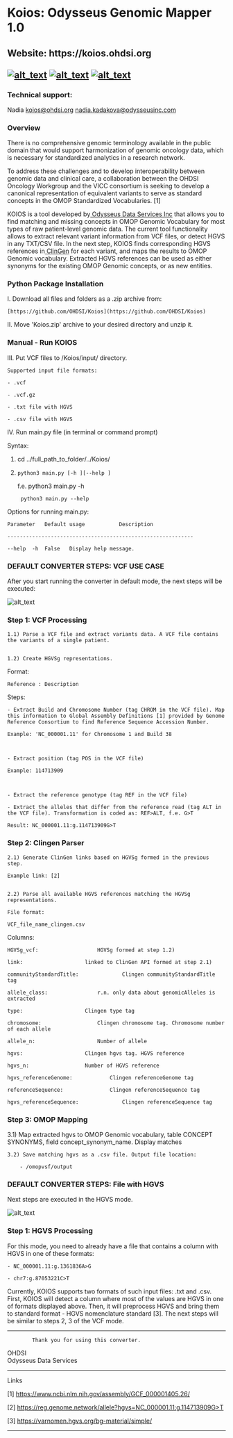 
<h1> Koios: Odysseus Genomic Mapper 1.0

<h2> Website: https://koios.ohdsi.org
	
<br>
<br>
<a href="https://odysseusinc.com/" target="_blank" ><img src="static/imgs/ms-icon-70x70.png" width="" style=”margin: 1px 1px 1px 1px;” alt="alt_text" title="image_tooltip"></a>
<a href="https://ohdsi.org/" target="_blank" ><img src="static/imgs/t-ohdsi-logo-only70.png" style=”margin: 1px 1px 1px 1px;” width="" alt="alt_text" title="image_tooltip"></a>
<a href="https://koios.ohdsi.org/" target="_blank" ><img src="static/imgs/koios-logo70.png" width="" style=”margin: 1px 1px 1px 1px;” alt="alt_text" title="image_tooltip"></a>




<h3> Technical support: </h3>

Nadia koios@ohdsi.org nadia.kadakova@odysseusinc.com

<h3> Overview </h3>

<p>There is no comprehensive genomic terminology available in the public domain that would support harmonization of genomic oncology data, which is necessary for standardized analytics in a research network. 

To address these challenges and to develop interoperability between genomic data and clinical care, a collaboration between the OHDSI Oncology Workgroup and the VICC consortium is seeking to develop a canonical representation of equivalent variants to serve as standard concepts in the OMOP Standardized Vocabularies. [1]

KOIOS is a tool developed by[ Odysseus Data Services Inc](https://odysseusinc.com/) that allows you to find matching and missing concepts in OMOP Genomic Vocabulary for most types of raw patient-level genomic data. The current tool functionality allows to extract relevant variant information from VCF files, or detect HGVS in any TXT/CSV file. In the next step, KOIOS finds corresponding HGVS references in[ ClinGen](https://clinicalgenome.org/) for each variant, and maps the results to OMOP Genomic vocabulary. Extracted HGVS references can be used as either synonyms for the existing OMOP Genomic concepts, or as new entities.</p>


<h3>


Python Package Installation

</h3>

I. Download all files and folders as a .zip archive from:

    [https://github.com/OHDSI/Koios](https://github.com/OHDSI/Koios)

II. Move 'Koios.zip' archive to your desired directory and unzip it.

<h3>

Manual - Run KOIOS

</h3>


III. Put VCF files to /Koios/input/ directory.

	Supported input file formats:

	- .vcf

	- .vcf.gz

	- .txt file with HGVS

	- .csv file with HGVS

IV. Run main.py file (in terminal or command prompt)

Syntax:

1)    cd ../full_path_to_folder/../Koios/

2)     python3 main.py [-h ][--help ]

    f.e.   python3 main.py -h

       	python3 main.py --help

Options for running main.py:

 	Parameter   Default usage       	Description

 	------------------------------------------------------------

	--help  -h	False  	Display help message.

<h3> 

DEFAULT CONVERTER STEPS: VCF USE CASE

</h3> 

After you start running the converter in default mode, the next steps will be executed:

<p>


<img src="static/imgs/steps-vcf.png" width="" alt="alt_text" title="image_tooltip">

</p>


<h3> 

Step 1: VCF Processing

</h3> 

	1.1) Parse a VCF file and extract variants data. A VCF file contains the variants of a single patient.


	1.2) Create HGVSg representations.

Format:

    Reference : Description

Steps:

    - Extract Build and Chromosome Number (tag CHROM in the VCF file). Map this information to Global Assembly Definitions [1] provided by Genome Reference Consortium to find Reference Sequence Accession Number.

    Example: 'NC_000001.11' for Chromosome 1 and Build 38

    

    - Extract position (tag POS in the VCF file)

    Example: 114713909

 

    - Extract the reference genotype (tag REF in the VCF file)

    - Extract the alleles that differ from the reference read (tag ALT in the VCF file). Transformation is coded as: REF>ALT, f.e. G>T

    Result: NC_000001.11:g.114713909G>T
<h3> 

Step 2: Clingen Parser
</h3> 

	2.1) Generate ClinGen links based on HGVSg formed in the previous step.

    Example link: [2]


	2.2) Parse all available HGVS references matching the HGVSg representations.

	File format:

	VCF_file_name_clingen.csv

Columns:

    HGVSg_vcf:    				 HGVSg formed at step 1.2)

    link:    				 linked to ClinGen API formed at step 2.1)

    communityStandardTitle:     		 Clingen communityStandardTitle tag

    allele_class:    			 r.n. only data about genomicAlleles is extracted

    type:    				 Clingen type tag

    chromosome:    			 	 Clingen chromosome tag. Chromosome number of each allele

    allele_n:    				 Number of allele

    hgvs:    				 Clingen hgvs tag. HGVS reference

    hgvs_n:    				 Number of HGVS reference

    hgvs_referenceGenome:    	 	 Clingen referenceGenome tag

    referenceSequence:    		 	 Clingen referenceSequence tag

    hgvs_referenceSequence:     		 Clingen referenceSequence tag

<h3> 

Step 3: OMOP Mapping

</h3> 
	3.1) Map extracted hgvs to OMOP Genomic vocabulary, table CONCEPT SYNONYMS, field concept_synonym_name. Display matches

	3.2) Save matching hgvs as a .csv file. Output file location:

		- /omopvsf/output


<h3> 

DEFAULT CONVERTER STEPS: File with HGVS

</h3> 

Next steps are executed in the HGVS mode.

<p>


<img src="static/imgs/hgvs-steps.png" width="" alt="alt_text" title="image_tooltip">

</p>


<h3> 

Step 1: HGVS Processing

</h3> 

For this mode, you need to already have a file that contains a column with HGVS in one of these formats:

	- NC_000001.11:g.1361836A>G

	- chr7:g.87053221C>T

Currently, KOIOS supports two formats of such input files: .txt and .csv. First, KOIOS will detect a column where most of the values are HGVS in one of formats displayed above. Then, it will preprocess HGVS and bring them to standard format - HGVS nomenclature standard [3]. The next steps will be similar to steps 2, 3 of the VCF mode.

___

           	Thank you for using this converter.


OHDSI
<br>
Odysseus Data Services

---

Links

[1] https://www.ncbi.nlm.nih.gov/assembly/GCF_000001405.26/

[2] https://reg.genome.network/allele?hgvs=NC_000001.11:g.114713909G>T

[3] https://varnomen.hgvs.org/bg-material/simple/

---
